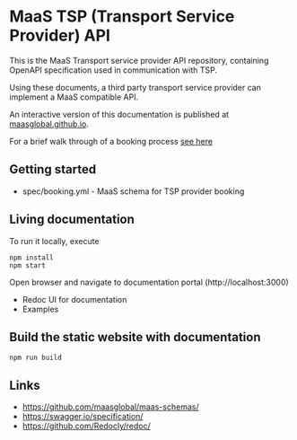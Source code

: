 # MaaS TSP (Transport Service Provider) API

This is the MaaS Transport service provider API repository, 
containing OpenAPI specification used in communication with TSP. 

Using these documents, a third party transport service provider can implement a MaaS compatible API.

An interactive version of this documentation is published at [maasglobal.github.io](https://maasglobal.github.io/maas-tsp-api).

For a brief walk through of a booking process [see here](specs/Booking.md)

## Getting started

  * spec/booking.yml - MaaS schema for TSP provider booking

## Living documentation 

To run it locally, execute

```
npm install
npm start
```

Open browser and navigate to documentation portal (http://localhost:3000)

  * Redoc UI for documentation
  * Examples

## Build the static website with documentation

```
npm run build
```

## Links

  * https://github.com/maasglobal/maas-schemas/
  * https://swagger.io/specification/
  * https://github.com/Redocly/redoc/